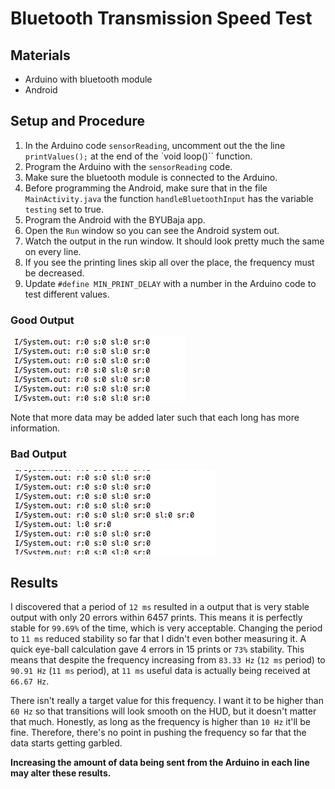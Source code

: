 # Bluetooth Transmission Speed Test

## Materials

  * Arduino with bluetooth module
  * Android

## Setup and Procedure

  1. In the Arduino code ``sensorReading``, uncomment out the the line ``printValues();`` at the end of the `void loop()`` function.
  2. Program the Arduino with the ``sensorReading`` code.
  3. Make sure the bluetooth module is connected to the Arduino.
  4. Before programming the Android, make sure that in the file ``MainActivity.java`` the function ``handleBluetoothInput`` has the variable ``testing`` set to true.
  5. Program the Android with the BYUBaja app.
  6. Open the ``Run`` window so you can see the Android system out.
  7. Watch the output in the run window. It should look pretty much the same on every line.
  8. If you see the printing lines skip all over the place, the frequency must be decreased.
  9. Update ``#define MIN_PRINT_DELAY`` with a number in the Arduino code to test different values.

### Good Output

![](bluetoothTransmissionRate_good.png)

Note that more data may be added later such that each long has more information.

### Bad Output

![](bluetoothTransmissionRate_bad.png)

## Results

I discovered that a period of ``12 ms`` resulted in a output that is very stable output with only 20 errors within 6457 prints. This means it is perfectly stable for ``99.69%`` of the time, which is very acceptable. Changing the period to ``11 ms`` reduced stability so far that I didn't even bother measuring it. A quick eye-ball calculation gave 4 errors in 15 prints or ``73%`` stability. This means that despite the frequency increasing from ``83.33 Hz`` (``12 ms`` period) to ``90.91 Hz`` (``11 ms`` period), at ``11 ms`` useful data is actually being received at ``66.67 Hz``.

There isn't really a target value for this frequency. I want it to be higher than ``60 Hz`` so that transitions will look smooth on the HUD, but it doesn't matter that much. Honestly, as long as the frequency is higher than ``10 Hz`` it'll be fine. Therefore, there's no point in pushing the frequency so far that the data starts getting garbled.

**Increasing the amount of data being sent from the Arduino in each line may alter these results.**